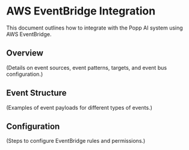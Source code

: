 # AWS EventBridge Integration

This document outlines how to integrate with the Popp AI system using AWS EventBridge.

## Overview

(Details on event sources, event patterns, targets, and event bus configuration.)

## Event Structure

(Examples of event payloads for different types of events.)

## Configuration

(Steps to configure EventBridge rules and permissions.)
